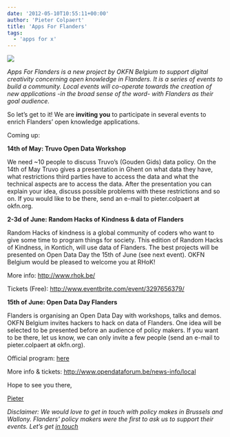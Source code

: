 ```yaml
---
date: '2012-05-10T10:55:11+00:00'
author: 'Pieter Colpaert'
title: 'Apps For Flanders'
tags:
  - 'apps for x'
---
```


![](http://appsforflanders.be/wp-content/themes/vibrant/images/logo.png)

_Apps For Flanders is a new project by OKFN Belgium to support digital creativity concerning open knowledge in Flanders. It is a series of events to build a community. Local events will co-operate towards the creation of new applications -in the broad sense of the word- with Flanders as their goal audience._

So let’s get to it! We are **inviting you** to participate in several events to enrich Flanders’ open knowledge applications.

Coming up:

**14th of May: Truvo Open Data Workshop**

We need ~10 people to discuss Truvo’s (Gouden Gids) data policy. On the 14th of May Truvo gives a presentation in Ghent on what data they have, what restrictions third parties have to access the data and what the technical aspects are to access the data. After the presentation you can explain your idea, discuss possible problems with these restrictions and so on. If you would like to be there, send an e-mail to pieter.colpaert aŧ okfn.org.

**2-3d of June: Random Hacks of Kindness &amp; data of Flanders**

Random Hacks of kindness is a global community of coders who want to give some time to program things for society. This edition of Random Hacks of Kindness, in Kontich, will use data of Flanders. The best projects will be presented on Open Data Day the 15th of June (see next event). OKFN Belgium would be pleased to welcome you at RHoK!

More info: <http://www.rhok.be/>

Tickets (Free): <http://www.eventbrite.com/event/3297656379/>

**15th of June: Open Data Day Flanders**

Flanders is organising an Open Data Day with workshops, talks and demos. OKFN Belgium invites hackers to hack on data of Flanders. One idea will be selected to be presented before an audience of policy makers. If you want to be there, let us know, we can only invite a few people (send an e-mail to pieter.colpaert aŧ okfn.org).

Official program: [here](http://www.opendataforum.be/assets/4fab7333aa6d6361690000a4/Programma%20Open%20Data%20Dag_Finaal.pdf)

More info &amp; tickets: <http://www.opendataforum.be/news-info/local>

Hope to see you there,

[Pieter](http://twitter.com/pietercolpaert)

_Disclaimer: We would love to get in touch with policy makes in Brussels and Wallony. Flanders’ policy makers were the first to ask us to support their events. Let’s get [in touch](mailto:pieter.colpaert@okfn.org)_
